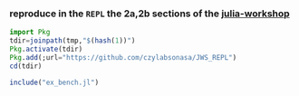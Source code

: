 ### reproduce in the `REPL` the 2a,2b sections of the [julia-workshop](https://crsl4.github.io/julia-workshop/)

```julia
import Pkg
tdir=joinpath(tmp,"$(hash(1))")
Pkg.activate(tdir)
Pkg.add(;url="https://github.com/czylabsonasa/JWS_REPL")
cd(tdir)

include("ex_bench.jl")
```
